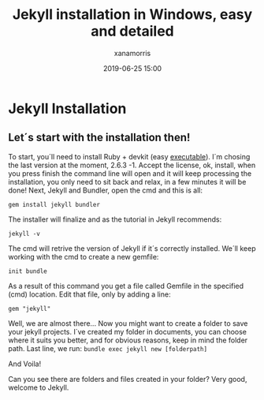 ﻿---
title: Jekyll installation in Windows, easy and detailed 
layout: post
date: 2019-06-25 15:00
image: /assets/images/jekyllgithub.jpg
headerImage: true
tag:
- Jekyll
category: blog
author: xanamorris
description: Jekyll installation

---


# Jekyll Installation

## Let´s start with the installation then! 


To start, you´ll need to install Ruby + devkit (easy [executable](https://rubyinstaller.org/downloads/)). I´m chosing the last version at the moment, 2.6.3 -1. Accept the license, ok, install, when you press finish the command line will open and it will keep processing the installation, you only need to sit back and relax, in a few minutes it will be done! 
Next, Jekyll and Bundler, open the cmd and this is all:  

    gem install jekyll bundler

The installer will finalize and as the tutorial in Jekyll recommends: 

    jekyll -v
The cmd will retrive the version of Jekyll if it´s correctly installed. 
We´ll keep working with the cmd to create a new gemfile: 

    init bundle
As a result of this command you get a file called Gemfile in the specified (cmd) location. 
Edit that file, only by adding a line: 

    gem "jekyll"
Well, we are almost there... Now you might want to create a folder to save your jekyll projects. I´ve created my folder in documents, you can choose where it suits you better, and for obvious reasons, keep in mind the folder path. 
Last line, we run: `bundle exec jekyll new [folderpath]`

And Voila! 

Can you see there are folders and files created in your folder? Very good, welcome to Jekyll. 


